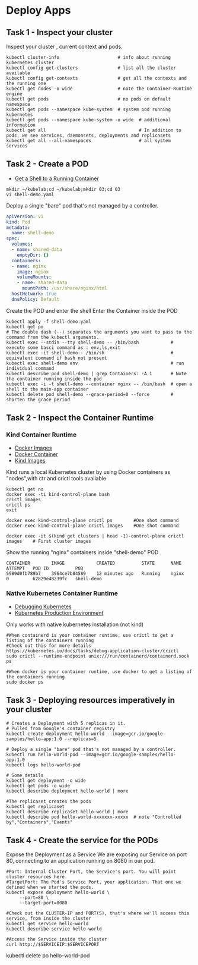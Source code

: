 # Deploy Apps

## Task 1 - Inspect your cluster

Inspect your cluster , current context and pods.

```
kubectl cluster-info                      # info about running kubernetes cluster
kubectl config get-clusters               # list all the cluster available
kubectl config get-contexts               # get all the contexts and the running one
kubectl get nodes -o wide                 # note the Container-Runtime engine
kubectl get pods                          # no pods on default namespace
kubectl get pods --namespace kube-system  # system pod running kubernetes
kubectl get pods --namespace kube-system -o wide  # additional information
kubectl get all                                   # In addition to pods, we see services, daemonsets, deployments and replicasets
kubectl get all --all-namespaces                  # all system services
```

## Task 2 - Create a POD

- [Get a Shell to a Running Container](https://kubernetes.io/docs/tasks/debug/debug-application/get-shell-running-container/)

```
mkdir ~/kubelab;cd ~/kubelab;mkdir 03;cd 03
vi shell-demo.yaml
```

Deploy a single "bare" pod that's not managed by a controller.

```yaml
apiVersion: v1
kind: Pod
metadata:
  name: shell-demo
spec:
  volumes:
  - name: shared-data
    emptyDir: {}
  containers:
  - name: nginx
    image: nginx
    volumeMounts:
    - name: shared-data
      mountPath: /usr/share/nginx/html
  hostNetwork: true
  dnsPolicy: Default
```

Create the POD and enter the shell
Enter the Container inside the POD

```
kubectl apply -f shell-demo.yaml
kubectl get po
# The double dash (--) separates the arguments you want to pass to the command from the kubectl arguments.
kubectl exec --stdin --tty shell-demo -- /bin/bash            # execute some basci command as : env,ls,exit
kubectl exec -it shell-demo-- /bin/sh                         # equivalent command if bash not present
kubectl exec shell-demo env                                   # run individual command
kubectl describe pod shell-demo | grep Containers: -A 1       # Note the container running inside the pod
kubectl exec -i -t shell-demo --container nginx -- /bin/bash  # open a shell to the main-app container
kubectl delete pod shell-demo --grace-period=0 --force        # shorten the grace period
```

## Task 2 - Inspect the Container Runtime

### Kind Container Runtime

- [Docker Images](https://stackoverflow.com/questions/60487792/kind-cluster-how-to-see-docker-images-that-are-loaded)
- [Docker Container](https://github.com/kubernetes-sigs/kind/issues/1869)
- [Kind Images](https://kind.sigs.k8s.io/docs/user/quick-start/#building-images)

Kind runs a local Kubernetes cluster by using Docker containers as "nodes",with ctr and crictl tools available

```
kubectl get no
docker exec -ti kind-control-plane bash
crictl images
crictl ps
exit

docker exec kind-control-plane crictl ps        #One shot command
docker exec kind-control-plane crictl images    #One shot command

docker exec -it $(kind get clusters | head -1)-control-plane crictl images    # First cluster images
```

Show the running "nginx" containers inside "shell-demo" POD

```
CONTAINER        IMAGE            CREATED          STATE      NAME     ATTEMPT   POD ID          POD
5989d0fb789b7    3964ce7b84589    12 minutes ago   Running    nginx    0         62829e48239fc   shell-demo
```

### Native Kubernetes Container Runtime

- [Debugging Kubernetes](https://kubernetes.io/docs/tasks/debug/debug-cluster/crictl/)
- [Kubernetes Production Environment](https://kubernetes.io/docs/setup/production-environment/tools/kubeadm/install-kubeadm/)

Only works with native kubernetes installation (not kind)

```
#When containerd is your container runtime, use crictl to get a listing of the containers running
#Check out this for more details https://kubernetes.io/docs/tasks/debug-application-cluster/crictl
sudo crictl --runtime-endpoint unix:///run/containerd/containerd.sock ps

#When docker is your container runtime, use docker to get a listing of the containers running
sudo docker ps
```

## Task 3 - Deploying resources imperatively in your cluster

```
# Creates a Deployment with 5 replicas in it.
# Pulled from Google's container registry
kubectl create deployment hello-world --image=gcr.io/google-samples/hello-app:1.0 --replicas=5

# Deploy a single "bare" pod that's not managed by a controller.
kubectl run hello-world-pod --image=gcr.io/google-samples/hello-app:1.0
kubectl logs hello-world-pod

# Some details
kubectl get deployment -o wide
kubectl get pods -o wide
kubectl describe deployment hello-world | more

#The replicaset creates the pods
kubectl get replicaset
kubectl describe replicaset hello-world | more
kubectl describe pod hello-world-xxxxxxx-xxxxx  # note "Controlled by","Containers","Events"
```

## Task 4 - Create the service for the PODs

Expose the Deployment as a Service
We are exposing our Service on port 80, connecting to an application running on 8080 in our pod.

```
#Port: Internal Cluster Port, the Service's port. You will point cluster resources here.
#TargetPort: The Pod's Service Port, your application. That one we defined when we started the pods.
kubectl expose deployment hello-world \
     --port=80 \
     --target-port=8080

#Check out the CLUSTER-IP and PORT(S), that's where we'll access this service, from inside the cluster
kubectl get service hello-world
kubectl describe service hello-world

#Access the Service inside the cluster
curl http://$SERVICEIP:$SERVICEPORT
```



kubectl delete po hello-world-pod




